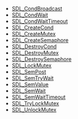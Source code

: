 <!-- BEGIN CATEGORY LIST -->
- [SDL_CondBroadcast](SDL_CondBroadcast)
- [SDL_CondWait](SDL_CondWait)
- [SDL_CondWaitTimeout](SDL_CondWaitTimeout)
- [SDL_CreateCond](SDL_CreateCond)
- [SDL_CreateMutex](SDL_CreateMutex)
- [SDL_CreateSemaphore](SDL_CreateSemaphore)
- [SDL_DestroyCond](SDL_DestroyCond)
- [SDL_DestroyMutex](SDL_DestroyMutex)
- [SDL_DestroySemaphore](SDL_DestroySemaphore)
- [SDL_LockMutex](SDL_LockMutex)
- [SDL_SemPost](SDL_SemPost)
- [SDL_SemTryWait](SDL_SemTryWait)
- [SDL_SemValue](SDL_SemValue)
- [SDL_SemWait](SDL_SemWait)
- [SDL_SemWaitTimeout](SDL_SemWaitTimeout)
- [SDL_TryLockMutex](SDL_TryLockMutex)
- [SDL_UnlockMutex](SDL_UnlockMutex)
<!-- END CATEGORY LIST -->
